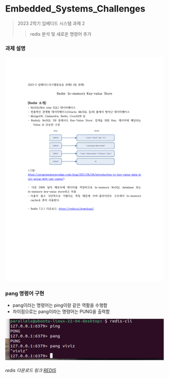 # Embedded_Systems_Challenges

> 2023 2학기 임베디드 시스템 과제 2
>
> > redis 분석 및 새로운 명령어 추가

### 과제 설명

![challenges](/임베디드%20과제2%20redis.png)

### pang 명령어 구현

- pang이라는 명령어는 ping이랑 같은 역활을 수행함
- 차이점으로는 pang이라는 명령어는 PUNG을 출력함

![pangCommand](/pang_command.png)

###### redis 다운로드 링크 [REDIS](https://redis.io/download/)
